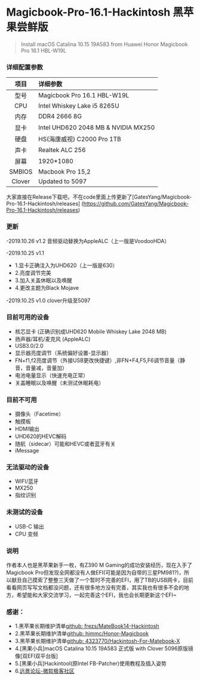 # Magicbook-Pro-16.1-Hackintosh 黑苹果尝鲜版
>Install macOS Catalina 10.15 19A583 from Huawei Honor Magicbook Pro 16.1 HBL-W19L

### 详细配置参数
| 项目 | 详细参数|
| :--: | :-------------------- |
| 型号 | Magicbook Pro 16.1 HBL-W19L    |
| CPU  | Intel Whiskey Lake i5 8265U |
| 内存 | DDR4 2666 8G|
| 显卡 | Intel UHD620 2048 MB & NVIDIA MX250|
| 硬盘 | HS(海康威视) C2000 Pro 1TB|
| 声卡 | Realtek ALC 256|
| 屏幕 | 1920*1080|
| SMBIOS | Macbook Pro 15,2|
| Clover | Updated to 5097|

大家直接在Release下载吧，不在code里面上传更新了[GatesYang/Magicbook-Pro-16.1-Hackintosh/releases] (https://github.com/GatesYang/Magicbook-Pro-16.1-Hackintosh/releases)

### 更新
-2019.10.26 v1.2 音频驱动替换为AppleALC（上一版是VoodooHDA）

-2019.10.25 v1.1 
* 1.显卡正确注入为UHD620（上一版是630）
* 2.亮度调节完美
* 3.加入关盖休眠以及唤醒
* 4.更改主题为Black Mojave

-2019.10.25 v1.0 clover升级至5097

### 目前可用的设备
* 核芯显卡 (正确识别成UHD620 Mobile Whiskey Lake 2048 MB)
* 扬声器/耳机/麦克风 (AppleALC)
* USB3.0/2.0
* 显示器亮度调节（系统偏好设置-显示器）
* FN+f1,f2亮度调节（外接USB更改快捷键）,非FN+F4,F5,F6调节音量（静音，音量减，音量加）
* 电池电量显示（快速充电正常）
* 关盖睡眠以及唤醒（未测试休眠耗电）

### 目前不可用
* 摄像头（Facetime）
* 触摸板
* HDMI输出
* UHD620的HEVC解码
* 随航（sidecar）可能和HEVC或者蓝牙有关
* iMessage

### 无法驱动的设备
* WIFI/蓝牙
* MX250
* 指纹识别

### 未测试的设备
* USB-C 输出
* CPU 变频

### 说明
作者本人也是黑苹果新手一枚，有Z390 M Gaming的成功安装经历，现在入手了Magicbook Pro但发现全网都没有人做EFI(可能是因为自带的三星PM981?)，所以献丑自己摸索了整整三天做了一个暂时不完善的EFI，用了TB的USB网卡，目前看看网页写写文档都没问题，还有很多地方没有完善，其实我也有很多不会的地方，希望能和大家交流学习，一起完善这个EFI，我也会长期更新这个EFI~

### 感谢：
* 1.黑苹果长期维护清单[github: frezs/MateBook14-Hackintosh](https://github.com/frezs/MateBook14-Hackintosh)
* 2.黑苹果长期维护清单[github: hjmmc/Honor-Magicbook](https://github.com/hjmmc/Honor-Magicbook)
* 3.黑苹果长期维护清单[github: 4323770/Hackintosh-For-Matebook-X](https://github.com/4323770/Hackintosh-For-Matebook-X)
* 4.[黑果小兵]macOS Catalina 10.15 19A583 正式版 with Clover 5096原版镜像[双EFI双平台版]
* 5.[黑果小兵]Hackintool(原Intel FB-Patcher)使用教程及插入姿势
* 6.[远景论坛-微软极客社区](http://www.pcbeta.com)
